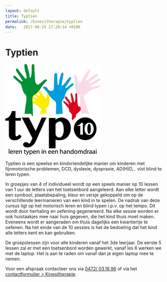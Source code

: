 ```yaml
---
layout: default
title: Typtien
permalink: /kinesitherapie/typtien
date:   2017-06-25 17:28:14 +0100
---
```



# Typtien

<img src="/assets/img/typtien.jpg">

Typtien is een speelse en kindvriendelijke manier om kinderen met fijnmotorische problemen, DCD, dyslexie, dyspraxie, AD(H)D,.. vlot blind te leren typen. 

In groepjes van 4 of individueel wordt op een speels manier op 10 lessen van 1 uur de letters van het toetsenbord aangeleerd. Aan elke letter wordt een symbool, plaatsbepaling, kleur en versje gekoppeld om op  de verschillende leermanieren van een kind in te spelen.  De nadruk van deze cursus ligt op het motorisch leren en blind typen  i.p.v.  op het tempo. Dit wordt door herhaling en oefening gegenereerd.  Na elke sessie worden er ook huistaakjes mee naar huis gegeven, die het kind thuis moet maken. Eveneens wordt er aangeraden om thuis dagelijks een kwartiertje te oefenen.  Na het einde van de 10 sessies is het de bedoeling dat het kind alle letters kent en kan gebruiken.

De groepslessen zijn voor alle kinderen vanaf het 3de leerjaar. De eerste 5 lessen zal er met een toetsenbord worden gewerkt, vanaf les 6 werken we met de laptop. Het is aan te raden om vanaf dan je eigen laptop mee te nemen. 


Voor een afspraak contacteer ons via <a href="tel:+32472031696" itemprop="telephone">0472/ 03.16.96</a> of via het [contactformulier > Kinesitherapie](/contact.html).
